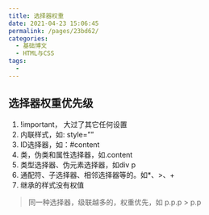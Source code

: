 ```yaml
---
title: 选择器权重
date: 2021-04-23 15:06:45
permalink: /pages/23bd62/
categories:
  - 基础博文
  - HTML与CSS
tags:
  -
---
```


## 选择器权重优先级
1. !important， 大过了其它任何设置
2. 内联样式，如: style=””
3. ID选择器，如：#content
4. 类，伪类和属性选择器，如.content
5. 类型选择器、伪元素选择器，如div p
6. 通配符、子选择器、相邻选择器等的。如*、>、+
7. 继承的样式没有权值

> 同一种选择器，级联越多的，权重优先，如 p.p.p > p.p